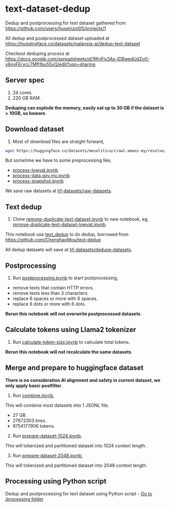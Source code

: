 # text-dataset-dedup

Dedup and postprocessing for text dataset gathered from https://github.com/users/huseinzol05/projects/1

All dedup and postprocessed dataset uploaded at https://huggingface.co/datasets/malaysia-ai/dedup-text-dataset

Checkout deduping process at https://docs.google.com/spreadsheets/d/1IKnFlx3Ax-IDBwedUdZo0-v8oyFErvcc7MfI1bu55vQ/edit?usp=sharing

## Server spec

1. 24 cores.
2. 220 GB RAM.

**Deduping can explode the memory, easily eat up to 30 GB if the dataset is > 10GB, so beware**.

## Download dataset

1. Most of download files are straight forward,

```bash
wget https://huggingface.co/datasets/mesolitica/crawl-amanz-my/resolve/main/parsed.jsonl -O hf-datasets/raw-datasets/amanz.jsonl
```

But sometime we have to some preprocessing like,

- [process-lowyat.ipynb](process-lowyat.ipynb)
- [process-data.gov.my.ipynb](process-data.gov.my.ipynb)
- [process-snapshot.ipynb](process-snapshot.ipynb)

We save raw datasets at [hf-datasets/raw-datasets](hf-datasets/raw-datasets).

## Text dedup

1. Clone [remove-duplicate-text-dataset.ipynb](remove-duplicate-text-dataset.ipynb) to new notebook, eg, [remove-duplicate-text-dataset-lowyat.ipynb](remove-duplicate-text-dataset-lowyat.ipynb).

This notebook use [text_dedup](text_dedup) to do dedup, borrowed from https://github.com/ChenghaoMou/text-dedup

All dedup datasets will save at [hf-datasets/dedupe-datasets](hf-datasets/dedupe-datasets).

## Postprocessing

1. Run [postprocessing.ipynb](postprocessing.ipynb) to start postprocessing,

- remove texts that contain HTTP errors.
- remove texts less than 3 characters.
- replace 6 spaces or more with 6 spaces.
- replace 6 dots or more with 6 dots.

**Rerun this notebook will not overwrite postprocessed datasets**.

## Calculate tokens using Llama2 tokenizer

1. Run [calculate-token-size.ipynb](calculate-token-size.ipynb) to calculate total tokens.

**Rerun this notebook will not recalculate the same datasets**.

## Merge and prepare to huggingface dataset

**There is no consideration AI alignment and safety in current dataset, we only apply basic postfilter**.

1. Run [combine.ipynb](combine.ipynb),

This will combine most datasets into 1 JSONL file.

- 27 GB.
- 27672303 lines.
- 9754177906 tokens.

2. Run [prepare-dataset-1024.ipynb](prepare-dataset-1024.ipynb),

This will tokenized and partitioned dataset into 1024 context length.

3. Run [prepare-dataset-2048.ipynb](prepare-dataset-2048.ipynb),

This will tokenized and partitioned dataset into 2048 context length.

## Processing using Python script

Dedup and postprocessing for text dataset using Python script - [Go to /processing folder](/processing)

